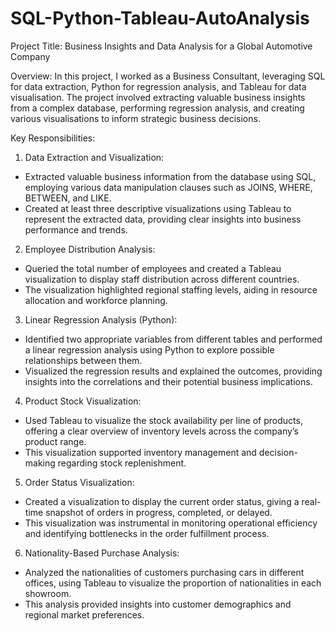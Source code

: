 # SQL-Python-Tableau-AutoAnalysis

Project Title: Business Insights and Data Analysis for a Global Automotive Company

Overview: In this project, I worked as a Business Consultant, leveraging SQL for data extraction, Python for regression analysis, and Tableau for data visualisation. The project involved extracting valuable business insights from a complex database, performing regression analysis, and creating various visualisations to inform strategic business decisions.

Key Responsibilities:
1.	Data Extraction and Visualization:
  - Extracted valuable business information from the database using SQL, employing various data manipulation clauses such as JOINS, WHERE, BETWEEN, and LIKE.
  - Created at least three descriptive visualizations using Tableau to represent the extracted data, providing clear insights into business performance and trends.
2.	Employee Distribution Analysis:
  - Queried the total number of employees and created a Tableau visualization to display staff distribution across different countries.
  - The visualization highlighted regional staffing levels, aiding in resource allocation and workforce planning.
3.	Linear Regression Analysis (Python):
  - Identified two appropriate variables from different tables and performed a linear regression analysis using Python to explore possible relationships between them.
  - Visualized the regression results and explained the outcomes, providing insights into the correlations and their potential business implications.
4.	Product Stock Visualization:
  - Used Tableau to visualize the stock availability per line of products, offering a clear overview of inventory levels across the company’s product range.
  - This visualization supported inventory management and decision-making regarding stock replenishment.
5.	Order Status Visualization:
  - Created a visualization to display the current order status, giving a real-time snapshot of orders in progress, completed, or delayed.
  - This visualization was instrumental in monitoring operational efficiency and identifying bottlenecks in the order fulfillment process.
6.	Nationality-Based Purchase Analysis:
  - Analyzed the nationalities of customers purchasing cars in different offices, using Tableau to visualize the proportion of nationalities in each showroom.
  - This analysis provided insights into customer demographics and regional market preferences.

